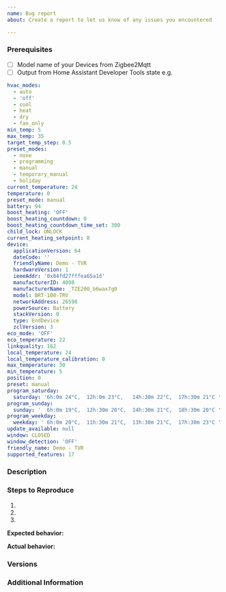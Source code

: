 ```yaml
---
name: Bug report
about: Create a report to let us know of any issues you encountered

---
```


### Prerequisites

* [ ] Model name of your Devices from Zigbee2Mqtt
* [ ] Output from Home Assistant Developer Tools state e.g.
```yaml
hvac_modes:
  - auto
  - 'off'
  - cool
  - heat
  - dry
  - fan_only
min_temp: 5
max_temp: 35
target_temp_step: 0.5
preset_modes:
  - none
  - programming
  - manual
  - temporary_manual
  - holiday
current_temperature: 24
temperature: 0
preset_mode: manual
battery: 94
boost_heating: 'OFF'
boost_heating_countdown: 0
boost_heating_countdown_time_set: 300
child_lock: UNLOCK
current_heating_setpoint: 0
device:
  applicationVersion: 64
  dateCode: ''
  friendlyName: Demo - TVR
  hardwareVersion: 1
  ieeeAddr: '0x84fd27fffea65a1d'
  manufacturerID: 4098
  manufacturerName: _TZE200_b6wax7g0
  model: BRT-100-TRV
  networkAddress: 26598
  powerSource: Battery
  stackVersion: 0
  type: EndDevice
  zclVersion: 3
eco_mode: 'OFF'
eco_temperature: 22
linkquality: 162
local_temperature: 24
local_temperature_calibration: 0
max_temperature: 30
min_temperature: 5
position: 0
preset: manual
program_saturday:
  saturday: '6h:0m 24°C,  12h:0m 23°C,   14h:30m 22°C,  17h:30m 21°C '
program_sunday:
  sunday: '  6h:0m 19°C,  12h:30m 20°C,  14h:30m 21°C,  18h:30m 20°C '
program_weekday:
  weekday: ' 6h:0m 20°C,  11h:30m 21°C,  13h:30m 21°C,  17h:30m 23°C '
update_available: null
window: CLOSED
window_detection: 'OFF'
friendly_name: Demo - TVR
supported_features: 17
```

### Description

<!-- Description of the issue -->

### Steps to Reproduce

1. <!-- First Step -->
2. <!-- Second Step -->
3. <!-- and so on… -->

**Expected behavior:**

<!-- What you expect to happen -->

**Actual behavior:**

<!-- What happens -->

### Versions

<!-- Provide both, HA and Z2M version -->

### Additional Information

<!-- Any additional information, configuration, or data that might be necessary to reproduce the issue. -->
